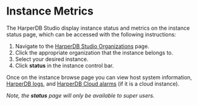 # Instance Metrics

The HarperDB Studio display instance status and metrics on the instance status page, which can be accessed with the following instructions:

1. Navigate to the [HarperDB Studio Organizations](https://studio.harperdb.io/organizations) page.
2. Click the appropriate organization that the instance belongs to.
3. Select your desired instance.
4. Click **status** in the instance control bar.

Once on the instance browse page you can view host system information, [HarperDB logs](../logging/logging.md), and [HarperDB Cloud alarms](../../deploy/harperdb-cloud/alarms.md) (if it is a cloud instance).

_Note, the **status** page will only be available to super users._
